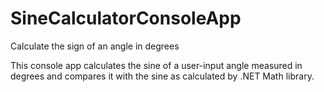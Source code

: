 # SineCalculatorConsoleApp
Calculate the sign of an angle in degrees

This console app calculates the sine of a user-input angle measured in degrees and compares it with the sine as calculated by .NET Math library.
